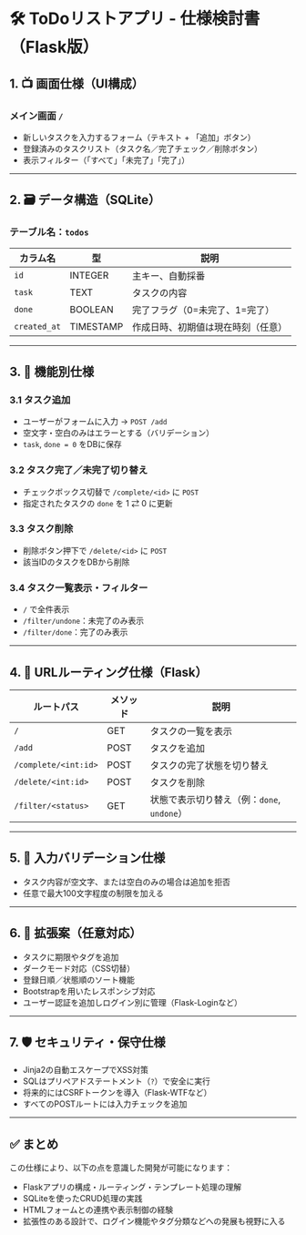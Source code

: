 # 🛠 ToDoリストアプリ - 仕様検討書（Flask版）

## 1. 📺 画面仕様（UI構成）

### メイン画面 `/`

- 新しいタスクを入力するフォーム（テキスト + 「追加」ボタン）
- 登録済みのタスクリスト（タスク名／完了チェック／削除ボタン）
- 表示フィルター（「すべて」「未完了」「完了」）

---

## 2. 🗃 データ構造（SQLite）

### テーブル名：`todos`

| カラム名     | 型         | 説明                             |
|--------------|------------|----------------------------------|
| `id`         | INTEGER    | 主キー、自動採番                     |
| `task`       | TEXT       | タスクの内容                         |
| `done`       | BOOLEAN    | 完了フラグ（0=未完了、1=完了）         |
| `created_at` | TIMESTAMP  | 作成日時、初期値は現在時刻（任意）       |

---

## 3. 🔄 機能別仕様

### 3.1 タスク追加

- ユーザーがフォームに入力 → `POST /add`
- 空文字・空白のみはエラーとする（バリデーション）
- `task`, `done = 0` をDBに保存

### 3.2 タスク完了／未完了切り替え

- チェックボックス切替で `/complete/<id>` に `POST`
- 指定されたタスクの `done` を 1 ⇄ 0 に更新

### 3.3 タスク削除

- 削除ボタン押下で `/delete/<id>` に `POST`
- 該当IDのタスクをDBから削除

### 3.4 タスク一覧表示・フィルター

- `/` で全件表示
- `/filter/undone`：未完了のみ表示
- `/filter/done`：完了のみ表示

---

## 4. 🔗 URLルーティング仕様（Flask）

| ルートパス                | メソッド | 説明                                     |
|---------------------------|----------|------------------------------------------|
| `/`                       | GET      | タスクの一覧を表示                          |
| `/add`                    | POST     | タスクを追加                               |
| `/complete/<int:id>`      | POST     | タスクの完了状態を切り替え                    |
| `/delete/<int:id>`        | POST     | タスクを削除                               |
| `/filter/<status>`        | GET      | 状態で表示切り替え（例：`done`, `undone`） |

---

## 5. 🧪 入力バリデーション仕様

- タスク内容が空文字、または空白のみの場合は追加を拒否
- 任意で最大100文字程度の制限を加える

---

## 6. 📱 拡張案（任意対応）

- タスクに期限やタグを追加
- ダークモード対応（CSS切替）
- 登録日順／状態順のソート機能
- Bootstrapを用いたレスポンシブ対応
- ユーザー認証を追加しログイン別に管理（Flask-Loginなど）

---

## 7. 🛡 セキュリティ・保守仕様

- Jinja2の自動エスケープでXSS対策
- SQLはプリペアドステートメント（`?`）で安全に実行
- 将来的にはCSRFトークンを導入（Flask-WTFなど）
- すべてのPOSTルートには入力チェックを追加

---

## ✅ まとめ

この仕様により、以下の点を意識した開発が可能になります：

- Flaskアプリの構成・ルーティング・テンプレート処理の理解
- SQLiteを使ったCRUD処理の実践
- HTMLフォームとの連携や表示制御の経験
- 拡張性のある設計で、ログイン機能やタグ分類などへの発展も視野に入る
